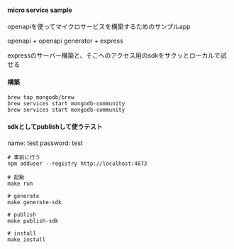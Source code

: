 #### micro service sample

openapiを使ってマイクロサービスを構築するためのサンプルapp

openapi + openapi generator + express

expressのサーバー構築と、そこへのアクセス用のsdkをサクッとローカルで試せる

#### 構築

```
brew tap mongodb/brew
brew services start mongodb-community
brew services start mongodb-community
```

#### sdkとしてpublishして使うテスト

name: test
password: test

```
# 事前に行う
npm adduser --registry http://localhost:4873
```

```
# 起動
make run

# generate
make generate-sdk

# publish
make publish-sdk

# install
make install
```
